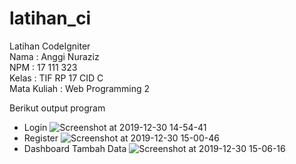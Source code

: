 # latihan_ci
Latihan CodeIgniter <br>
Nama : Anggi Nuraziz <br>
NPM : 17 111 323 <br>
Kelas : TIF RP 17 CID C <br>
Mata Kuliah : Web Programming 2

Berikut output program
* Login
![Screenshot at 2019-12-30 14-54-41](https://user-images.githubusercontent.com/39976558/71573270-8db55400-2b15-11ea-9025-11d6e5a74dd1.png)
* Register
![Screenshot at 2019-12-30 15-00-46](https://user-images.githubusercontent.com/39976558/71573315-cfde9580-2b15-11ea-8324-11bfb264f1c6.png)
* Dashboard Tambah Data
![Screenshot at 2019-12-30 15-06-16](https://user-images.githubusercontent.com/39976558/71573337-f4d30880-2b15-11ea-97c1-03fe4470b26a.png)


